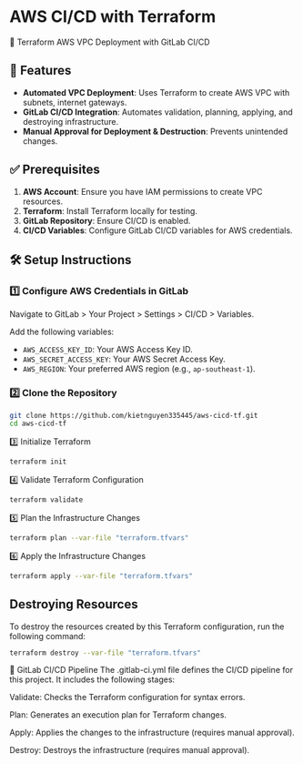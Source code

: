 # AWS CI/CD with Terraform

🚀 Terraform AWS VPC Deployment with GitLab CI/CD

## 📌 Features

- **Automated VPC Deployment**: Uses Terraform to create AWS VPC with subnets, internet gateways.
- **GitLab CI/CD Integration**: Automates validation, planning, applying, and destroying infrastructure.
- **Manual Approval for Deployment & Destruction**: Prevents unintended changes.

## ✅ Prerequisites

1. **AWS Account**: Ensure you have IAM permissions to create VPC resources.
2. **Terraform**: Install Terraform locally for testing.
3. **GitLab Repository**: Ensure CI/CD is enabled.
4. **CI/CD Variables**: Configure GitLab CI/CD variables for AWS credentials.

## 🛠 Setup Instructions

### 1️⃣ Configure AWS Credentials in GitLab

Navigate to GitLab > Your Project > Settings > CI/CD > Variables.

Add the following variables:

- `AWS_ACCESS_KEY_ID`: Your AWS Access Key ID.
- `AWS_SECRET_ACCESS_KEY`: Your AWS Secret Access Key.
- `AWS_REGION`: Your preferred AWS region (e.g., `ap-southeast-1`).

### 2️⃣ Clone the Repository

```sh
git clone https://github.com/kietnguyen335445/aws-cicd-tf.git
cd aws-cicd-tf
```
3️⃣ Initialize Terraform
```sh
terraform init
```
4️⃣ Validate Terraform Configuration
```sh
terraform validate
```
5️⃣ Plan the Infrastructure Changes
```sh
terraform plan --var-file "terraform.tfvars"
```
6️⃣ Apply the Infrastructure Changes
```sh
terraform apply --var-file "terraform.tfvars"
```
## Destroying Resources

To destroy the resources created by this Terraform configuration, run the following command:

```bash
terraform destroy --var-file "terraform.tfvars"
```
📜 GitLab CI/CD Pipeline
The .gitlab-ci.yml file defines the CI/CD pipeline for this project. It includes the following stages:

Validate: Checks the Terraform configuration for syntax errors.

Plan: Generates an execution plan for Terraform changes.

Apply: Applies the changes to the infrastructure (requires manual approval).

Destroy: Destroys the infrastructure (requires manual approval).



























